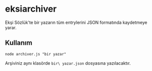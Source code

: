 # eksiarchiver
Ekşi Sözlük'te bir yazarın tüm entrylerini JSON formatında kaydetmeye yarar. 

## Kullanım
`node archiver.js "bir yazar"`

Arşiviniz aynı klasörde `bir\ yazar.json` dosyasına yazılacaktır.
